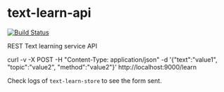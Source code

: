 # text-learn-api

[![Build Status](https://travis-ci.org/gfoo/text-learn-api.svg?branch=master)](https://travis-ci.org/gfoo/text-learn-api)


REST Text learning service API


curl -v -X POST -H "Content-Type: application/json" -d '{"text":"value1", "topic":"value2", "method":"value2"}' http://localhost:9000/learn 

Check logs of `text-learn-store` to see the form sent.